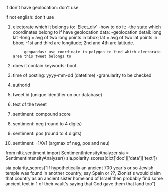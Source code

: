 

if don't have geolocation:
    don't use

if not english: 
    don't use



1. electorate which it belongs to: 'Elect_div'
    -how to do it:
        -the state which coordinates belong to
            if have geolocation data:
            -geolocation detail: long lat
                -long = avg of two long points in bbox; lat = avg of two lat points in bbox; 
                    -1st and third are longitude; 2nd and 4th are latitude.
            
            geopandas: use coordinate in polygon to find which electorate area this tweet belongs to

2. does it contain keywords: bool

3. time of posting: yyyy-mm-dd  (datetime)
    -granularity to be checked

4. authorid

5. tweet id (unique identifier on our database)

6. text of the tweet




7. sentiment: compound score
8. sentiment: neg (round to 4 digits)
9. sentiment: pos (round to 4 digits)
10. sentiment: -1/0/1  (argmax of neg, pos and neu)






from nltk.sentiment import SentimentIntensityAnalyzer
sia = SentimentIntensityAnalyzer()
sia.polarity_scores(dict['doc']['data']['text'])

sia.polarity_scores("If hypothetically an ancient 700 year's or so Jewish temple was found in another country, say Spain or ??, Zionist's would claim that country as an ancient sister homeland of Israel then probably find some ancient text in 1 of their vault's saying that God gave them that land too")
